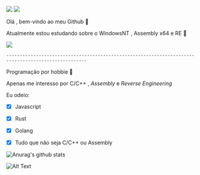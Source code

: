 ![](https://www.gentoo.org/assets/img/badges/gentoo-badge2.png) ![](https://img.shields.io/badge/-c++-blue?logo=c%2B%2B&style=flat)



Olá , bem-vindo ao meu Github 👋 

Atualmente estou estudando sobre o WindowsNT , Assembly x64 e RE 🙇 

![](https://media1.tenor.com/images/86031337405fc540c2b56af57206ff6c/tenor.gif?itemid=8556865)

```
----------------------------------------------------------------------------------------------------
```

Programação por hobbie 🙏

Apenas me interesso por C/C++ , _Assembly_ e _Reverse Engineering_ 

Eu odeio:

- [x] Javascript
- [x] Rust
- [x] Golang
- [x] Tudo que não seja C/C++ ou Assembly


![Anurag's github stats](https://github-readme-stats.vercel.app/api?username=KB1te&show_icons=true&theme=dracula)

![Alt Text](https://pa1.narvii.com/7455/fa4eec4452ed146d1f920206e65f5875e4afd1afr1-540-229_hq.gif) 

